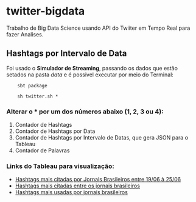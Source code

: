 # twitter-bigdata
Trabalho de Big Data Science usando API do Twiiter em Tempo Real para fazer Analises.

## Hashtags por Intervalo de Data
Foi usado o __Simulador de Streaming__, passando os dados que estão setados na pasta _data_ e é possivel executar por meio do Terminal:

```
    sbt package

    sh twitter.sh *
```
### Alterar o * por um dos números abaixo (1, 2, 3 ou 4):
1. Contador de Hashtags
2. Contador de Hashtags por Data
3. Contador de Hashtags por Intervalo de Datas, que gera JSON para o Tableau
4. Contador de Palavras

### Links do Tableau para visualização:
- [Hashtags mais citadas por Jornais Brasileiros entre 19/06 à 25/06](https://public.tableau.com/profile/andreza.moreira#!/vizhome/Twitter_Hashtags_JornaisBrasileiros/Bolha)
- [Hashtags mais citadas entre os jornais brasileiros](https://public.tableau.com/profile/andreza.moreira#!/vizhome/Twitter_Hashtags_JornaisBrasileiros/Dias)
- [Hashtags mais usadas por jornais brasileiros](https://public.tableau.com/profile/andreza.moreira#!/vizhome/Twitter_Hashtags_JornaisBrasileiros/Mes)